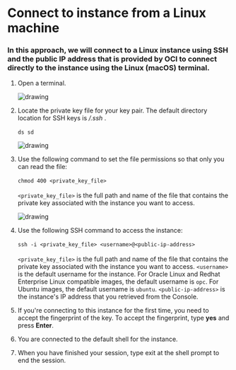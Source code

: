 # Connect to instance from a Linux machine

### In this approach, we will connect to a Linux instance using SSH and the public IP address that is provided by OCI to connect directly to the instance using the Linux (macOS) terminal.


1. Open a terminal.
    
    ![drawing](../SS/ssh_cloud_shell/.png)

2. Locate the private key file for your key pair. The default directory location for SSH keys is *<your-home-directory>/.ssh* . 
    <br><br>
    ``ds sd ``
    
    ![drawing](../SS/ssh_cloud_shell/.png)

3. Use the following command to set the file permissions so that only you can read the file:
    <br><br>
    ``chmod 400 <private_key_file>``
    <br><br>
    ``<private_key_file>`` is the full path and name of the file that contains the private key associated with the instance you want to access.
    
    ![drawing](../SS/ssh_cloud_shell/.png)

4. Use the following SSH command to access the instance:
    <br><br>
    ``ssh -i <private_key_file> <username>@<public-ip-address>``
    <br><br>
    ``<private_key_file>`` is the full path and name of the file that contains the private key associated with the instance you want to access.
    ``<username>`` is the default username for the instance. For Oracle Linux and Redhat Enterprise Linux compatible images, the default username is ```opc```. For Ubuntu images, the default username is         ```ubuntu```.
    ``<public-ip-address>`` is the instance's IP address that you retrieved from the Console.
5. If you're connecting to this instance for the first time, you need to accept the fingerprint of the key. To accept the fingerprint, type **yes** and press **Enter**.
6. You are connected to the default shell for the instance.
7. When you have finished your session, type exit at the shell prompt to end the session.




